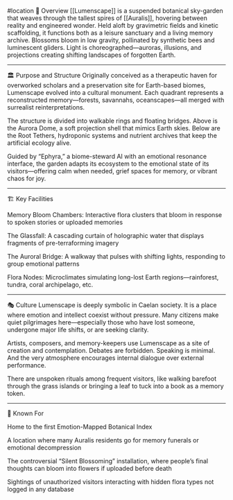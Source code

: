 #location 
📘 Overview
[[Lumenscape]] is a suspended botanical sky-garden that weaves through the tallest spires of [[Auralis]], hovering between reality and engineered wonder. Held aloft by gravimetric fields and kinetic scaffolding, it functions both as a leisure sanctuary and a living memory archive. Blossoms bloom in low gravity, pollinated by synthetic bees and luminescent gliders. Light is choreographed—auroras, illusions, and projections creating shifting landscapes of forgotten Earth.


---

🏛️ Purpose and Structure
Originally conceived as a therapeutic haven for overworked scholars and a preservation site for Earth-based biomes, Lumenscape evolved into a cultural monument. Each quadrant represents a reconstructed memory—forests, savannahs, oceanscapes—all merged with surrealist reinterpretations.

The structure is divided into walkable rings and floating bridges. Above is the Aurora Dome, a soft projection shell that mimics Earth skies. Below are the Root Tethers, hydroponic systems and nutrient archives that keep the artificial ecology alive.

Guided by “Ephyra,” a biome-steward AI with an emotional resonance interface, the garden adapts its ecosystem to the emotional state of its visitors—offering calm when needed, grief spaces for memory, or vibrant chaos for joy.


---

🏗️ Key Facilities

Memory Bloom Chambers: Interactive flora clusters that bloom in response to spoken stories or uploaded memories

The Glassfall: A cascading curtain of holographic water that displays fragments of pre-terraforming imagery

The Auroral Bridge: A walkway that pulses with shifting lights, responding to group emotional patterns

Flora Nodes: Microclimates simulating long-lost Earth regions—rainforest, tundra, coral archipelago, etc.



---

🎭 Culture
Lumenscape is deeply symbolic in Caelan society. It is a place where emotion and intellect coexist without pressure. Many citizens make quiet pilgrimages here—especially those who have lost someone, undergone major life shifts, or are seeking clarity.

Artists, composers, and memory-keepers use Lumenscape as a site of creation and contemplation. Debates are forbidden. Speaking is minimal. And the very atmosphere encourages internal dialogue over external performance.

There are unspoken rituals among frequent visitors, like walking barefoot through the grass islands or bringing a leaf to tuck into a book as a memory token.


---

🌠 Known For

Home to the first Emotion-Mapped Botanical Index

A location where many Auralis residents go for memory funerals or emotional decompression

The controversial “Silent Blossoming” installation, where people’s final thoughts can bloom into flowers if uploaded before death

Sightings of unauthorized visitors interacting with hidden flora types not logged in any database
